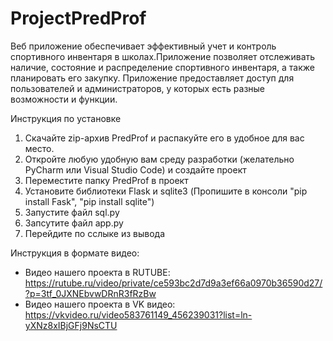 # ProjectPredProf

Веб приложение обеспечивает эффективный учет и контроль спортивного инвентаря в школах.Приложение позволяет отслеживать наличие, состояние и распределение спортивного инвентаря, а также планировать его закупку. Приложение предоставляет доступ для пользователей и администраторов, у которых есть разные возможности и функции.

Инструкция по установке
  1) Скачайте zip-архив PredProf и распакуйте его в удобное для вас место.
  2) Откройте любую удобную вам среду разработки (желательно PyCharm или Visual Studio Code) и создайте проект
  3) Переместите папку PredProf в проект
  5) Установите библиотеки Flask и sqlite3 (Пропишите в консоли "pip install Fask", "pip install sqlite")
  6) Запустите файл sql.py
  7) Запсутите файл app.py
  8) Перейдите по сслыке из вывода


Инструкция в формате видео: 

- Видео нашего проекта в RUTUBE:
https://rutube.ru/video/private/ce593bc2d7d9a3ef66a0970b36590d27/?p=3tf_0JXNEbvwDRnR3fRzBw
- Видео нашего проекта в VK видео:
https://vkvideo.ru/video583761149_456239031?list=ln-yXNz8xIBjGFj9NsCTU
